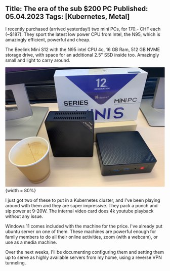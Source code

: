 Title: The era of the sub $200 PC
Published: 05.04.2023
Tags: [Kubernetes, Metal] 
---

I recently purchased (arrived yesterday!) two mini PCs, for 170.- CHF each (~$187). They sport the latest low power CPU from Intel, the N95, which is amazingly efficient, powerful and cheap. 

The Beelink Mini S12 with the N95 intel CPU 4c, 16 GB Ram, 512 GB NVME storage drive, with space for an additional 2.5" SSD inside too. Amazingly small and light to carry around. 

![](/posts/images/minipc.jpg){width = 80%}

I just got two of these to put in a Kubernetes cluster, and I've been playing around with them and they are super impressive. They pack a punch and sip power at 9-20W. The internal video card does 4k youtube playback without any issue. 

Windows 11 comes included with the machine for the price. I've already put ubuntu server on one of them. These machines are powerful enough for family members to do all their online activities, zoom (with a webcam), or use as a media machine.

Over the next weeks, I'll be documenting configuring them and setting them up to serve as highly available servers from my home, using a reverse VPN tunneling.
